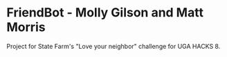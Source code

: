 # FriendBot - Molly Gilson and Matt Morris
 Project for State Farm's "Love your neighbor" challenge for UGA HACKS 8.
